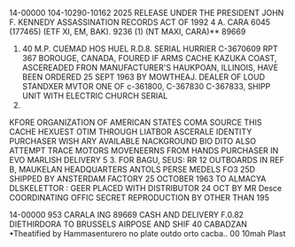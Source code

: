 14-00000
104-10290-10162
2025 RELEASE UNDER THE PRESIDENT JOHN F. KENNEDY ASSASSINATION RECORDS ACT OF 1992
4
A. CARA 6045 (177465) (ETF XI, EM, BAK).
9236 (1) (NT MAXI, CARA)**
89669
1. 40 Μ.Ρ. CUEMAD HOS HUEL R.D.8. SERIAL HURRIER C-3670609 RPT 367
BOROUGE, CANADA, FOURED IF ARMS CACHE
KAZUKA COAST, ASCEREADED FRON MANUFACTURER'S HAUKPOAN, ILLINOIS,
HAVE BEEN ORDERED 25 SEPT 1963 BY MOWTHEAJ.
DEALER OF LOUD STANDXER
MVTOR ONE OF
с-361800, С-367830 C-367833, SHIPP
UNIT WITH ELECTRIC CHURCH SERIAL
389561.
KFORE ORGANIZATION OF AMERICAN STATES
COMA SOURCE THIS CACHE HEXUEST OTIM THROUGH LIATBOR ASCERALE IDENTITY PURCHASER
WISH ARY AVAILABLE NACKGROUND BIO DITO ALSO ATTEMPT
TRACE MOTORS MOVENEERNS FROM HANDS PURCHASER IN EVO MARLISH DELIVERY
5
3. FOR BAGU, SEUS: RR 12 OUTBOARDS IN REF B, MAUKELAN HEADQUARTERS ANTOLS
PERSE MEDELS FO3 25D SHIPPED BY ANSTERDAM FACTORY 25 OCTOBER 1963 TO ALMACYA
DLSKELETTOR
:
GEER PLACED WITH DISTRIBUTOR 24 OCT BY MR Desce
COORDINATING OFFIC
SECRET
REPRODUCTION BY OTHER THAN 195

14-00000
953
CARALA
ING
89669
CASH AND DELIVERY F.0.82 DIETHIRDORA
TO BRUSSELS AIRPOSE AND SHIF
40
CABADZAN
•Theatified by Hammasenturero no plate outdo
orto cacba..
00 10mah Plast
